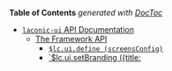 <!-- START doctoc generated TOC please keep comment here to allow auto update -->
<!-- DON'T EDIT THIS SECTION, INSTEAD RE-RUN doctoc TO UPDATE -->
**Table of Contents**  *generated with [DocToc](https://github.com/thlorenz/doctoc)*

- [`laconic-ui` API Documentation](#laconic-ui-api-documentation)
  - [The Framework API](#the-framework-api)
    - [`$lc.ui.define (screensConfig)`](#lcuidefine-screensconfig)
    - [`$lc.ui.setBranding ({title: <title>, text: <text>, operations: [<operation0>, <operation1>, ...]})](#lcuisetbranding-title-title-text-text-operations-operation0-operation1-)
    - [`$lc.ui.gotoScreen ({screen: <screenIdentifier>, fieldValues?: <fieldValues> })`](#lcuigotoscreen-screen-screenidentifier-fieldvalues-fieldvalues-)
    - [`$lc.ui.notify ({status: <status>, message: <message>})](#lcuinotify-status-status-message-message)
    - [`$lc.ui.dialog ({title: <title>, text: <text>, operations: [<operation0>, <operation1>, ...]})](#lcuidialog-title-title-text-text-operations-operation0-operation1-)
    - [`$lc.data.updateDataSource ({name: <name>, raw: <rawData>, display: <displayData>})](#lcdataupdatedatasource-name-name-raw-rawdata-display-displaydata)
  - [Styling the App](#styling-the-app)

<!-- END doctoc generated TOC please keep comment here to allow auto update -->

# `laconic-ui` API Documentation


## The Framework API

The framework is accessible via a global variable, `$lc`, which exposes the
necessary methods to define and update your app's user interface.

`$lc` has the following methods:

### `$lc.ui.define (screensConfig)`
____
This is the main method to define your user interface in terms of screens.
`screensConfig` is an object with the following properties:

- `home`: the identifier of the home screen.
- `screens`: a map of `screenId` to `screenDefinition`.

`screenDefinition` is an object which describes the elements which constitute every screen.
Elements include various types of inputs (text, numbers, textarea, select), buttons, and tables.
It is planned to document all elements here, until then please check the first call in
[the example app](./examples/browser/app.js).


### `$lc.ui.setBranding ({title: <title>, text: <text>, operations: [<operation0>, <operation1>, ...]})
____
Use this to set the app's branding in header and footer. This is best shown by example:

```javascript
header: {
    size: '40px',
    imgSrc:
        'https://cdn.cdnlogo.com/logos/c/58/cloudlinux.svg',
    title: 'Store Dashboard'
},
footer: {
    text: 'All rights reserved to Example Firm'
}
```


### `$lc.ui.gotoScreen ({screen: <screenIdentifier>, fieldValues?: <fieldValues> })`
____
Use this to go to a specific screen. E.g. after you saved something, you want to send the user
to view what they just updated.

Optionally, you can also provide the initial values of screen elements via `fieldValues`.


### `$lc.ui.notify ({status: <status>, message: <message>})
____
Use this to notify the user with a message. The notification appears at the bottom of the screen
(commonly known as a *toast*).

`status` can be one of `'success'`, `'warn'`, `'error'`. `message` can be any text.


### `$lc.ui.dialog ({title: <title>, text: <text>, operations: [<operation0>, <operation1>, ...]})
____
Use this to show the user a message and get them to choose to do some operation.
`title` and `text` are free text. `operations` is an array of objects. Each of them has the following fields:

- `text`: describes what this operation does.
- `callback`: a function which is called if the user chooses (i.e. clicks) this option. Note that by default,
  the dialog is closed after executing the callback. If you want to keep the dialog open (e.g. to show a further
  dialog), then simply return `true` in the callback.


### `$lc.data.updateDataSource ({name: <name>, raw: <rawData>, display: <displayData>})
____

When you define a screen element as a table, you specify its data source (i.e. where the data comes from).
This method allows you to update a data source defined by `name`.
`raw` and `display` are two arrays of values which define the actual data and the version display to the user, respectively.



## Styling the App

`laconic-ui` default look is quite plain and unassuming: this is intentional. Every part of the app can be styled
using CSS. The framework makes sure each element is enclosed in an element with logical CSS classes. E.g. a button
you defined with the name `'createUSer'` will have the CSS classes of `.lc.button.createUSer`. Feel free to make your
app stunning in your own way!
